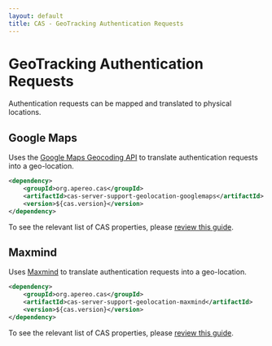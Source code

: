 ```yaml
---
layout: default
title: CAS - GeoTracking Authentication Requests
---
```


# GeoTracking Authentication Requests

Authentication requests can be mapped and translated to physical locations.

## Google Maps

Uses the [Google Maps Geocoding API](https://developers.google.com/maps/documentation/geocoding/start) to translate
authentication requests into a geo-location.

```xml
<dependency>
    <groupId>org.apereo.cas</groupId>
    <artifactId>cas-server-support-geolocation-googlemaps</artifactId>
    <version>${cas.version}</version>
</dependency>
```

To see the relevant list of CAS properties, please [review this guide](Configuration-Properties.html#googlemaps-geotracking).

## Maxmind

Uses [Maxmind](https://www.maxmind.com/en/home) to translate
authentication requests into a geo-location.

```xml
<dependency>
    <groupId>org.apereo.cas</groupId>
    <artifactId>cas-server-support-geolocation-maxmind</artifactId>
    <version>${cas.version}</version>
</dependency>
```

To see the relevant list of CAS properties, please [review this guide](Configuration-Properties.html#maxmind-geotracking).
